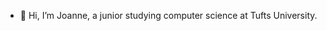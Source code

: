 - 👋 Hi, I’m Joanne, a junior studying computer science at Tufts University.

<!---
joannefan/joannefan is a ✨ special ✨ repository because its `README.md` (this file) appears on your GitHub profile.
You can click the Preview link to take a look at your changes.
--->
